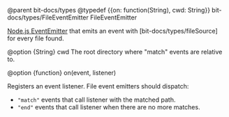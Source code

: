 @parent bit-docs/types
@typedef {{on: function(String), cwd: String}} bit-docs/types/FileEventEmitter FileEventEmitter

[Node.js EventEmitter](https://nodejs.org/api/events.html#events_class_eventemitter)
that emits an event with [bit-docs/types/fileSource] for every file found.

@option {String} cwd The root directory where "match" events are relative to.

@option {function} on(event, listener)

Registers an event listener.  File event emitters should dispatch:

 - `"match"` events that call listener with the matched path.
 - `"end"` events that call listener when there are no more matches.
